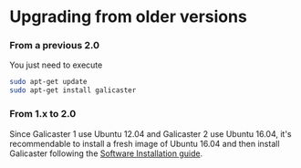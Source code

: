 Upgrading from older versions
=============================

### From a previous 2.0

You just need to execute
```bash
sudo apt-get update
sudo apt-get install galicaster
```

### From 1.x to 2.0
Since Galicaster 1 use Ubuntu 12.04 and Galicaster 2 use Ubuntu 16.04, it's recommendable to install a fresh image of Ubuntu 16.04 and then install Galicaster following the [Software Installation guide](../SoftwareInstallation.md).
